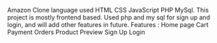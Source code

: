 Amazon Clone language used HTML CSS JavaScript PHP MySql. This project is mostly frontend based. Used php and my sql for sign up and login, and will add other features in future. 
Features :
Home page
Cart
Payment
Orders
Product Preview
Sign Up
Login
